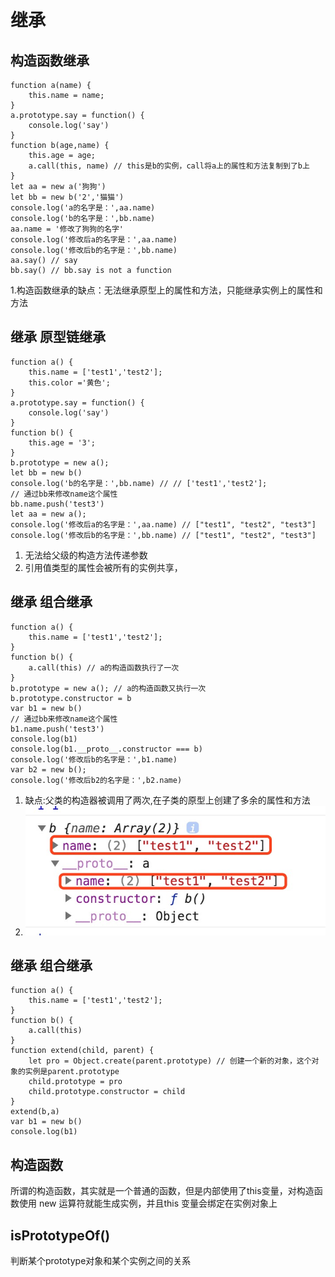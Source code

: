 # 继承 
## 构造函数继承
```
function a(name) {
    this.name = name;
}
a.prototype.say = function() {
    console.log('say')
}
function b(age,name) {
    this.age = age;
    a.call(this, name) // this是b的实例，call将a上的属性和方法复制到了b上
}
let aa = new a('狗狗')
let bb = new b('2','猫猫')
console.log('a的名字是：',aa.name)
console.log('b的名字是：',bb.name)
aa.name = '修改了狗狗的名字'
console.log('修改后a的名字是：',aa.name)
console.log('修改后b的名字是：',bb.name)
aa.say() // say
bb.say() // bb.say is not a function

```
1.构造函数继承的缺点：无法继承原型上的属性和方法，只能继承实例上的属性和方法

## 继承 原型链继承
```
function a() {
    this.name = ['test1','test2'];
    this.color ='黄色';
}
a.prototype.say = function() {
    console.log('say')
}
function b() {
    this.age = '3';
}
b.prototype = new a();
let bb = new b()
console.log('b的名字是：',bb.name) // // ['test1','test2'];
// 通过bb来修改name这个属性
bb.name.push('test3')
let aa = new a();
console.log('修改后a的名字是：',aa.name) // ["test1", "test2", "test3"]
console.log('修改后b的名字是：',bb.name) // ["test1", "test2", "test3"]

```
1. 无法给父级的构造方法传递参数
2. 引用值类型的属性会被所有的实例共享，

## 继承 组合继承
```
function a() {
    this.name = ['test1','test2'];
}
function b() {
    a.call(this) // a的构造函数执行了一次
}
b.prototype = new a(); // a的构造函数又执行一次
b.prototype.constructor = b
var b1 = new b()
// 通过bb来修改name这个属性
b1.name.push('test3')
console.log(b1)
console.log(b1.__proto__.constructor === b)
console.log('修改后b的名字是：',b1.name)
var b2 = new b();
console.log('修改后b2的名字是：',b2.name)

```
1. 缺点:父类的构造器被调用了两次,在子类的原型上创建了多余的属性和方法
2. ![Image text](https://github.com/liangshuangs/interview/blob/master/js/images/2.jpg)

##  继承 组合继承
```
function a() {
    this.name = ['test1','test2'];
}
function b() {
    a.call(this)
}
function extend(child, parent) {
    let pro = Object.create(parent.prototype) // 创建一个新的对象，这个对象的实例是parent.prototype
    child.prototype = pro
    child.prototype.constructor = child
}
extend(b,a)
var b1 = new b()
console.log(b1)

```
## 构造函数
所谓的构造函数，其实就是一个普通的函数，但是内部使用了this变量，对构造函数使用 new 运算符就能生成实例，并且this 变量会绑定在实例对象上
## isPrototypeOf()
判断某个prototype对象和某个实例之间的关系
```
```